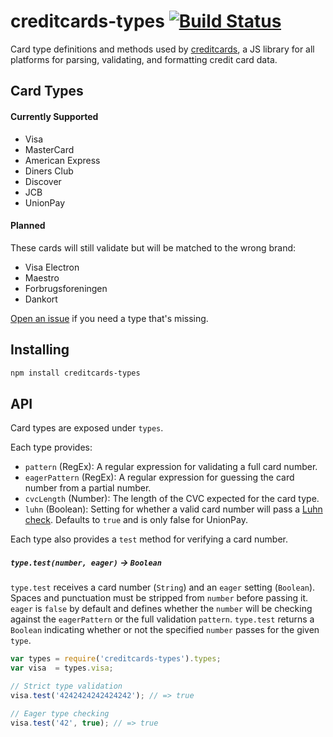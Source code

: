 # creditcards-types [![Build Status](https://travis-ci.org/bendrucker/creditcards-types.svg?branch=master)](https://travis-ci.org/bendrucker/creditcards-types)

Card type definitions and methods used by [creditcards](https://github.com/bendrucker/creditcards), a JS library for all platforms for parsing, validating, and formatting credit card data. 

## Card Types

#### Currently Supported

* Visa
* MasterCard
* American Express
* Diners Club
* Discover
* JCB
* UnionPay

#### Planned

These cards will still validate but will be matched to the wrong brand:

* Visa Electron
* Maestro
* Forbrugsforeningen
* Dankort

[Open an issue](https://github.com/bendrucker/creditcards-types/issues/new) if you need a type that's missing.

## Installing

```sh
npm install creditcards-types
```

## API

Card types are exposed under `types`.

Each type provides:

* `pattern` (RegEx): A regular expression for validating a full card number.
* `eagerPattern` (RegEx): A regular expression for guessing the card number from a partial number.
* `cvcLength` (Number): The length of the CVC expected for the card type.
* `luhn` (Boolean): Setting for whether a valid card number will pass a [Luhn check](http://en.wikipedia.org/wiki/Luhn_algorithm). Defaults to `true` and is only false for UnionPay.

Each type also provides a `test` method for verifying a card number.

##### `type.test(number, eager)` -> `Boolean`

`type.test` receives a card number (`String`) and an `eager` setting (`Boolean`). Spaces and punctuation must be stripped from `number` before passing it. `eager` is `false` by default and defines whether the `number` will be checking against the `eagerPattern` or the full validation `pattern`. `type.test` returns a `Boolean` indicating whether or not the specified `number` passes for the given `type`. 

```js
var types = require('creditcards-types').types;
var visa  = types.visa;

// Strict type validation
visa.test('4242424242424242'); // => true

// Eager type checking
visa.test('42', true); // => true
```
